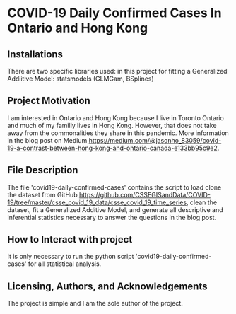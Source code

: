 # COVID-19 Daily Confirmed Cases In Ontario and Hong Kong

## Installations
There are two specific libraries used: in this project for fitting a Generalized Addiitive Model: statsmodels (GLMGam, BSplines)

## Project Motivation
I am interested in Ontario and Hong Kong because I live in Toronto Ontario and much of my familiy lives in Hong Kong. However, that does not take away from the commonalities they share in this pandemic. More information in the blog post on Medium https://medium.com/@jasonho_83059/covid-19-a-contrast-between-hong-kong-and-ontario-canada-e133bb95c9e2.

## File Description
The file 'covid19-daily-confirmed-cases' contains the script to load clone the dataset from GitHub https://github.com/CSSEGISandData/COVID-19/tree/master/csse_covid_19_data/csse_covid_19_time_series, clean the dataset, fit a Generalized Additive Model, and generate all descriptive and inferential statistics necessary to answer the questions in the blog post.

## How to Interact with project
It is only necessary to run the python script 'covid19-daily-confirmed-cases' for all statistical analysis.

## Licensing, Authors, and Acknowledgements
The project is simple and I am the sole author of the project.
